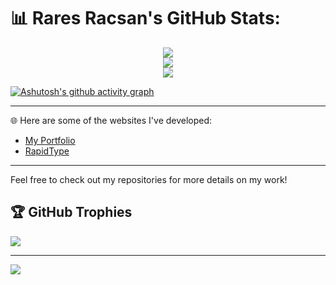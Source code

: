 # 📊 Rares Racsan's GitHub Stats:

<div align="center">
  <img src="https://github-readme-streak-stats.herokuapp.com/?user=RaresRacsan&theme=dark&hide_border=false" /><br/>
  <img src="https://github-readme-stats.vercel.app/api?username=RaresRacsan&theme=dark&hide_border=false&include_all_commits=false&count_private=false" /><br/>
  <img src="https://github-readme-stats.vercel.app/api/top-langs/?username=RaresRacsan&theme=dark&hide_border=false&include_all_commits=false&count_private=false&layout=compact" />
</div>

[![Ashutosh's github activity graph](https://github-readme-activity-graph.vercel.app/graph?username=RaresRacsan&bg_color=0d111f&color=ffffff&line=ffffff&point=403d3d&area=true&hide_border=true)](https://github.com/ashutosh00710/github-readme-activity-graph)

---

🌐 Here are some of the websites I've developed:

- [My Portfolio](https://raresracsan.github.io/)
- [RapidType](https://rapidtype.github.io/)

---

Feel free to check out my repositories for more details on my work!

## 🏆 GitHub Trophies
![](https://github-profile-trophy.vercel.app/?username=RaresRacsan&theme=radical&no-frame=false&no-bg=true&margin-w=4)


---
[![](https://visitcount.itsvg.in/api?id=RaresRacsan&icon=0&color=0)](https://visitcount.itsvg.in)
